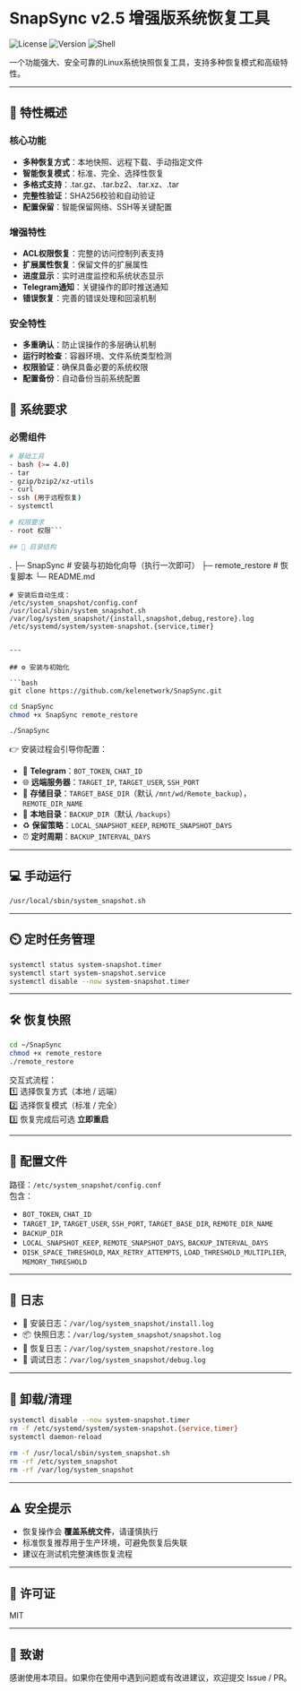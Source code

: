 # SnapSync v2.5 增强版系统恢复工具

![License](https://img.shields.io/badge/license-MIT-blue.svg)
![Version](https://img.shields.io/badge/version-2.5-green.svg)
![Shell](https://img.shields.io/badge/shell-bash-yellow.svg)

一个功能强大、安全可靠的Linux系统快照恢复工具，支持多种恢复模式和高级特性。

---

## 🚀 特性概述

### 核心功能
- **多种恢复方式**：本地快照、远程下载、手动指定文件
- **智能恢复模式**：标准、完全、选择性恢复
- **多格式支持**：.tar.gz、.tar.bz2、.tar.xz、.tar
- **完整性验证**：SHA256校验和自动验证
- **配置保留**：智能保留网络、SSH等关键配置

### 增强特性
- **ACL权限恢复**：完整的访问控制列表支持
- **扩展属性恢复**：保留文件的扩展属性
- **进度显示**：实时进度监控和系统状态显示
- **Telegram通知**：关键操作的即时推送通知
- **错误恢复**：完善的错误处理和回滚机制

### 安全特性
- **多重确认**：防止误操作的多层确认机制
- **运行时检查**：容器环境、文件系统类型检测
- **权限验证**：确保具备必要的系统权限
- **配置备份**：自动备份当前系统配置

## 🔧 系统要求

### 必需组件
```bash
# 基础工具
- bash (>= 4.0)
- tar
- gzip/bzip2/xz-utils
- curl
- ssh (用于远程恢复)
- systemctl

# 权限要求
- root 权限```

## 📂 目录结构

```
.
├─ SnapSync                 # 安装与初始化向导（执行一次即可）
├─ remote_restore           # 恢复脚本
└─ README.md
```
# 安装后自动生成：
/etc/system_snapshot/config.conf
/usr/local/sbin/system_snapshot.sh
/var/log/system_snapshot/{install,snapshot,debug,restore}.log
/etc/systemd/system/system-snapshot.{service,timer}


---

## ⚙️ 安装与初始化

```bash
git clone https://github.com/kelenetwork/SnapSync.git
```
```bash
cd SnapSync
chmod +x SnapSync remote_restore
```
```bash
./SnapSync
```

👉 安装过程会引导你配置：
- 📱 **Telegram**：`BOT_TOKEN`, `CHAT_ID`  
- 🌐 **远端服务器**：`TARGET_IP`, `TARGET_USER`, `SSH_PORT`  
- 📁 **存储目录**：`TARGET_BASE_DIR`（默认 `/mnt/wd/Remote_backup`），`REMOTE_DIR_NAME`  
- 💾 **本地目录**：`BACKUP_DIR`（默认 `/backups`）  
- ♻️ **保留策略**：`LOCAL_SNAPSHOT_KEEP`, `REMOTE_SNAPSHOT_DAYS`  
- ⏰ **定时周期**：`BACKUP_INTERVAL_DAYS`  

---

## 💻 手动运行

```bash
/usr/local/sbin/system_snapshot.sh
```

---

## ⏲️ 定时任务管理

```bash
systemctl status system-snapshot.timer
systemctl start system-snapshot.service
systemctl disable --now system-snapshot.timer
```

---

## 🛠️ 恢复快照

```bash
cd ~/SnapSync
chmod +x remote_restore
./remote_restore
```

交互式流程：  
1️⃣ 选择恢复方式（本地 / 远端）  
2️⃣ 选择恢复模式（标准 / 完全）  
3️⃣ 恢复完成后可选 **立即重启**  

---

## 📑 配置文件

路径：`/etc/system_snapshot/config.conf`  
包含：
- `BOT_TOKEN`, `CHAT_ID`  
- `TARGET_IP`, `TARGET_USER`, `SSH_PORT`, `TARGET_BASE_DIR`, `REMOTE_DIR_NAME`  
- `BACKUP_DIR`  
- `LOCAL_SNAPSHOT_KEEP`, `REMOTE_SNAPSHOT_DAYS`, `BACKUP_INTERVAL_DAYS`  
- `DISK_SPACE_THRESHOLD`, `MAX_RETRY_ATTEMPTS`, `LOAD_THRESHOLD_MULTIPLIER`, `MEMORY_THRESHOLD`  

---

## 📜 日志

- 📝 安装日志：`/var/log/system_snapshot/install.log`  
- 📦 快照日志：`/var/log/system_snapshot/snapshot.log`  
- 🔄 恢复日志：`/var/log/system_snapshot/restore.log`  
- 🐞 调试日志：`/var/log/system_snapshot/debug.log`  

---

## 🧹 卸载/清理

```bash
systemctl disable --now system-snapshot.timer
rm -f /etc/systemd/system/system-snapshot.{service,timer}
systemctl daemon-reload

rm -f /usr/local/sbin/system_snapshot.sh
rm -rf /etc/system_snapshot
rm -rf /var/log/system_snapshot
```

---

## ⚠️ 安全提示

- 恢复操作会 **覆盖系统文件**，请谨慎执行  
- 标准恢复推荐用于生产环境，可避免恢复后失联  
- 建议在测试机完整演练恢复流程  

---

## 📄 许可证

MIT

---

## 🙏 致谢

感谢使用本项目。如果你在使用中遇到问题或有改进建议，欢迎提交 Issue / PR。
